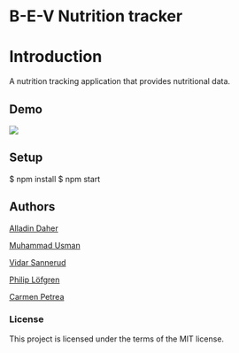 # B-E-V Nutrition tracker

# Introduction
A nutrition tracking application that provides nutritional data. 

## Demo
![](https://i.imgur.com/aXecORa.gif)

## Setup
$ npm install
$ npm start

## Authors
[Alladin Daher](https://github.com/ad757)

[Muhammad Usman](https://github.com/MuhammadUsmanMushtaq)

[Vidar Sannerud](https://github.com/vidarsann)

[Philip Löfgren](https://github.com/ClaesPhilip)

[Carmen Petrea](https://github.com/JaneDoeRealOne)


### License
This project is licensed under the terms of the MIT license.
